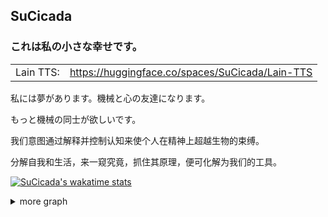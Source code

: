## SuCicada
### これは私の小さな幸せです。

| | | 
| --- | --- | 
|Lain TTS: |https://huggingface.co/spaces/SuCicada/Lain-TTS|

私には夢があります。機械と心の友達になります。 

もっと機械の同士が欲しいです。



我们意图通过解释并控制认知来使个人在精神上超越生物的束缚。  

分解自我和生活，来一窥究竟，抓住其原理，便可化解为我们的工具。

<!-- <a href="https://wakatime.com"><img src="https://wakatime.com/share/@SuCicada/5efc4132-7d2d-4f40-bd9b-a21a5b8e9a42.png" /></a> -->
 [![SuCicada's wakatime stats](https://github-readme-stats.vercel.app/api/wakatime?username=SuCicada&layout=compact&range=last_7_days)](https://wakatime.com/@SuCicada) 


<details>
<summary> more graph </summary>
| ![SuCicada's GitHub stats](https://github-readme-stats.vercel.app/api?username=SuCicada&show_icons=true&theme=default) | |
| ------------------------------------------------------------ | ------------------------------------------------------------ |

~~[请加入我们](https://sucicada.github.io)~~

[![wakatime](https://wakatime.com/badge/user/3fc02189-032a-48aa-9fc5-2a62f91ef4f9.svg)](https://wakatime.com/@SuCicada)

[![Netlify Status](https://api.netlify.com/api/v1/badges/19a619d9-7f66-48a0-b581-997ccec9ae30/deploy-status)](https://app.netlify.com/sites/sucicada/deploys)

[![android.sucicada.github.io](https://github.com/SuCicada/android.sucicada.github.io/actions/workflows/main.yml/badge.svg)](https://github.com/SuCicada/android.sucicada.github.io/actions/workflows/main.yml)

[![myhome2](https://github.com/pengeman/myhome2/actions/workflows/main.yml/badge.svg)](https://github.com/pengeman/myhome2/actions/workflows/main.yml)

[![Deploy Hugo](https://github.com/SuCicada/mysite-hugo/actions/workflows/gh-pages.yml/badge.svg)](https://github.com/SuCicada/mysite-hugo/actions/workflows/gh-pages.yml)
  
[![Top Langs](https://github-readme-stats.vercel.app/api/top-langs/?username=SuCicada&layout=compact)](https://github.com/SuCicada)

</details>
